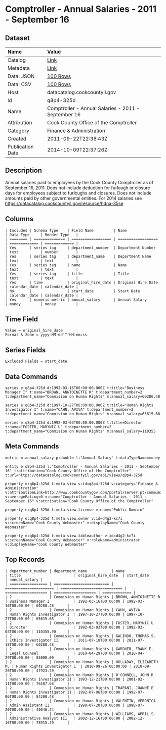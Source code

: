 # Comptroller - Annual Salaries - 2011 - September 16

## Dataset

| Name | Value |
| :--- | :---- |
| Catalog | [Link](https://catalog.data.gov/dataset/comptroller-annual-salaries-2011-september-16-7d94b) |
| Metadata | [Link](https://datacatalog.cookcountyil.gov/api/views/q8p4-325d) |
| Data: JSON | [100 Rows](https://datacatalog.cookcountyil.gov/api/views/q8p4-325d/rows.json?max_rows=100) |
| Data: CSV | [100 Rows](https://datacatalog.cookcountyil.gov/api/views/q8p4-325d/rows.csv?max_rows=100) |
| Host | datacatalog.cookcountyil.gov |
| Id | q8p4-325d |
| Name | Comptroller - Annual Salaries - 2011 - September 16 |
| Attribution | Cook County Office of the Comptroller |
| Category | Finance & Administration |
| Created | 2011-09-22T22:36:43Z |
| Publication Date | 2014-10-09T22:37:26Z |

## Description

Annual salaries paid to employees by the Cook County Comptroller as of September 16, 2011. Does not include deduction for furlough or closure days for employees subject to furloughs and closures. Does not include amounts paid by other governmental entities. For 2014 salaries see https://datacatalog.cookcountyil.gov/resource/hdna-35se

## Columns

```ls
| Included | Schema Type    | Field Name         | Name               | Data Type     | Render Type   |
| ======== | ============== | ================== | ================== | ============= | ============= |
| Yes      | series tag     | department_number  | Department Number  | text          | number        |
| Yes      | series tag     | department_name    | Department Name    | text          | text          |
| Yes      | series tag     | name               | Name               | text          | text          |
| Yes      | series tag     | title              | Title              | text          | text          |
| Yes      | time           | original_hire_date | Original Hire Date | calendar_date | calendar_date |
| No       |                | start_date         | Start Date         | calendar_date | calendar_date |
| Yes      | numeric metric | annual_salary      | Annual Salary      | money         | money         |
```

## Time Field

```ls
Value = original_hire_date
Format & Zone = yyyy-MM-dd'T'HH:mm:ss
```

## Series Fields

```ls
Excluded Fields = start_date
```

## Data Commands

```ls
series e:q8p4-325d d:1992-03-16T00:00:00.000Z t:title="Business Manager I" t:name="BROWN, ANNTOINETTE R" t:department_number=2 t:department_name="Commision on Human Rights" m:annual_salary=60280.48

series e:q8p4-325d d:1997-10-27T00:00:00.000Z t:title="Human Rights Investigator I" t:name="CAHN, AVIVA" t:department_number=2 t:department_name="Commision on Human Rights" m:annual_salary=65615.68

series e:q8p4-325d d:1992-03-03T00:00:00.000Z t:title=Director t:name="FOSTER, MARYNIC U" t:department_number=2 t:department_name="Commision on Human Rights" m:annual_salary=110355
```

## Meta Commands

```ls
metric m:annual_salary p:double l:"Annual Salary" t:dataTypeName=money

entity e:q8p4-325d l:"Comptroller - Annual Salaries - 2011 - September 16" t:attribution="Cook County Office of the Comptroller" t:url=https://datacatalog.cookcountyil.gov/api/views/q8p4-325d

property e:q8p4-325d t:meta.view v:id=q8p4-325d v:category="Finance & Administration" v:attributionLink=http://www.cookcountygov.com/portal/server.pt/community/comptroller,_office_of_the/ v:averageRating=0 v:name="Comptroller - Annual Salaries - 2011 - September 16" v:attribution="Cook County Office of the Comptroller"

property e:q8p4-325d t:meta.view.license v:name="Public Domain"

property e:q8p4-325d t:meta.view.owner v:id=d4g2-kc7i v:screenName="Cook County Webmaster" v:displayName="Cook County Webmaster"

property e:q8p4-325d t:meta.view.tableauthor v:id=d4g2-kc7i v:screenName="Cook County Webmaster" v:roleName=administrator v:displayName="Cook County Webmaster"
```

## Top Records

```ls
| department_number | department_name           | name                   | title                        | original_hire_date  | start_date          | annual_salary | 
| ================= | ========================= | ====================== | ============================ | =================== | =================== | ============= | 
| 2                 | Commision on Human Rights | BROWN, ANNTOINETTE R   | Business Manager I           | 1992-03-16T00:00:00 | 1992-03-16T00:00:00 | 60280.48      | 
| 2                 | Commision on Human Rights | CAHN, AVIVA            | Human Rights Investigator I  | 1997-10-27T00:00:00 | 1997-10-27T00:00:00 | 65615.68      | 
| 2                 | Commision on Human Rights | FOSTER, MARYNIC U      | Director                     | 1992-03-03T00:00:00 | 1992-03-03T00:00:00 | 110355.00     | 
| 2                 | Commision on Human Rights | GALINDO, THOMAS S.     | Ethics Investigator II       | 2011-07-18T00:00:00 | 2011-07-18T00:00:00 | 60280.48      | 
| 2                 | Commision on Human Rights | GARDNER, FRANK E.      | Legal Counsel                | 2010-04-29T00:00:00 | 2010-04-29T00:00:00 | 85000.00      | 
| 2                 | Commision on Human Rights | HOLLADAY, ELIZABETH M. | Human Rights Investigator I  | 2010-09-26T00:00:00 | 2010-09-26T00:00:00 | 47923.20      | 
| 2                 | Commision on Human Rights | O'CONNELL, JOHN R      | Human Rights Investigator II | 1993-12-21T00:00:00 | 2001-02-11T00:00:00 | 76587.68      | 
| 2                 | Commision on Human Rights | TRAPANI, JOANNE E      | Human Rights Investigator II | 1992-07-06T00:00:00 | 1992-07-06T00:00:00 | 84200.48      | 
| 2                 | Commision on Human Rights | VALENTIN, VERONICA     | Admin Assistant II           | 1998-07-20T00:00:00 | 1998-07-20T00:00:00 | 40046.24      | 
| 2                 | Commision on Human Rights | WILLIAMS, APRIL S.     | Administrative Analyst III   | 2002-12-16T00:00:00 | 2002-12-16T00:00:00 | 78915.20      | 
```